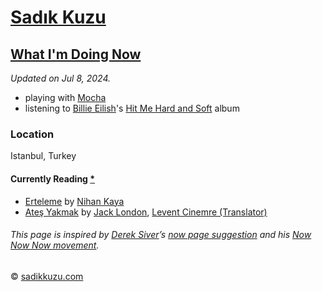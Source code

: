 # [Sadık Kuzu](https://sadikkuzu.com/)

## [What I'm Doing Now](https://sadikkuzu.com/now/)

_Updated on Jul 8, 2024._

* playing with [Mocha](https://www.instagram.com/reel/Cfyt-P1jv18/?igshid=YmMyMTA2M2Y=)
* listening to [Billie Eilish]'s [Hit Me Hard and Soft] album

### Location
Istanbul, Turkey

#### Currently Reading [*](https://www.goodreads.com/review/list/26946293-sad-k?shelf=currently-reading)
- [Erteleme](https://www.goodreads.com/book/show/199054342-erteleme) by [Nihan Kaya](https://www.goodreads.com/author/show/4379602.Nihan_Kaya)
- [Ateş Yakmak](https://www.goodreads.com/book/show/45023590-ate-yakmak) by [Jack London](https://www.goodreads.com/author/show/1240.Jack_London), [Levent Cinemre (Translator)](https://www.goodreads.com/author/show/14143418.Levent_Cinemre)

###### This page is inspired by [Derek Siver](https://sivers.org)’s [now page suggestion](https://sivers.org/nowff) and his [Now Now Now movement](https://nownownow.com/about).
© [sadikkuzu.com](https://sadikkuzu.com)

[Mocha]: https://www.instagram.com/reel/Cfyt-P1jv18/?igshid=YmMyMTA2M2Y=
[sawubona]: https://open.spotify.com/playlist/1M4W27jkNna3ZZZAWL5bpI?si=f6ee47df9408416b
[breeze]: https://open.spotify.com/playlist/5D6cn6x3SfALIyduv2We1y?si=692008cf85b54125
[Stalk me]: https://gitstalk.netlify.com/sadikkuzu
[Billie Eilish]: https://tr.wikipedia.org/wiki/Billie_Eilish
[Hit Me Hard And Soft]: https://open.spotify.com/album/7aJuG4TFXa2hmE4z1yxc3n
